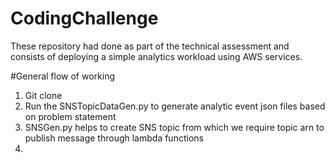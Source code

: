 # CodingChallenge

These repository had done as part of the technical assessment and consists of deploying a simple analytics
workload using AWS services.

#General flow of working
1. Git clone
2. Run the SNSTopicDataGen.py to generate analytic event json files based on problem statement
3. SNSGen.py helps to create SNS topic from which we require topic arn to publish message through lambda functions
4. 
